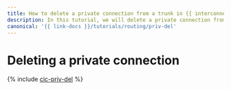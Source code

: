 ```yaml
---
title: How to delete a private connection from a trunk in {{ interconnect-full-name }}
description: In this tutorial, we will delete a private connection from a trunk.
canonical: '{{ link-docs }}/tutorials/routing/priv-del'
---
```


# Deleting a private connection

{% include [cic-priv-del](../../_tutorials/routing/priv-del.md) %}

